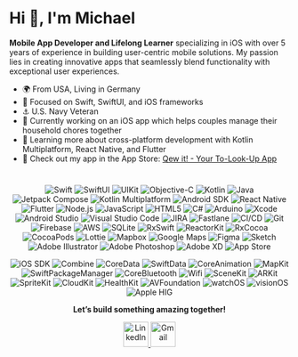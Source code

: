 # Hi 👋, I'm Michael

**Mobile App Developer and Lifelong Learner** specializing in iOS with over 5 years of experience in building user-centric mobile solutions. My passion lies in creating innovative apps that seamlessly blend functionality with exceptional user experiences.

- 🌍 From USA, Living in Germany  
- 🎯 Focused on Swift, SwiftUI, and iOS frameworks
- ⚓️ U.S. Navy Veteran
- 🐝 Currently working on an iOS app which helps couples manage their household chores together 
- 🌱 Learning more about cross-platform development with Kotlin Multiplatform, React Native, and Flutter
- 📱 Check out my app in the App Store: [Qew it! - Your To-Look-Up App](https://apps.apple.com/us/app/qew-it-your-to-look-up-app/id1469611711)  

# 
<p align="center">
  <!-- 🚀 Languages & Frameworks -->
  <img src="https://img.shields.io/badge/Swift-FA7343?style=flat&logo=swift&logoColor=white" alt="Swift"/>
  <img src="https://img.shields.io/badge/SwiftUI-007AFF?style=flat&logo=swift&logoColor=white" alt="SwiftUI"/>
  <img src="https://img.shields.io/badge/UIKit-000000?style=flat&logo=apple&logoColor=white" alt="UIKit"/>
  <img src="https://img.shields.io/badge/Objective--C-000000?style=flat&logo=apple&logoColor=white" alt="Objective-C"/>

  <!-- Android & Kotlin -->
  <img src="https://img.shields.io/badge/Kotlin-0095D5?style=flat&logo=kotlin&logoColor=white" alt="Kotlin"/>
  <img src="https://img.shields.io/badge/java-%23ED8B00.svg?style=flat&logo=openjdk&logoColor=white" alt="Java"/>
  <img src="https://img.shields.io/badge/Jetpack%20Compose-4285F4?style=flat&logo=jetpack-compose&logoColor=white" alt="Jetpack Compose"/>
  <img src="https://img.shields.io/badge/Kotlin%20Multiplatform-0095D5?style=flat&logo=kotlin&logoColor=white" alt="Kotlin Multiplatform"/>
  <img src="https://img.shields.io/badge/Android%20SDK-3DDC84?style=flat&logo=android&logoColor=white" alt="Android SDK"/>
  
  <!-- Cross-Platform & Web -->
  <img src="https://img.shields.io/badge/React%20Native-61DAFB?style=flat&logo=react&logoColor=black" alt="React Native"/>
  <img src="https://img.shields.io/badge/Flutter-02569B?style=flat&logo=flutter&logoColor=white" alt="Flutter"/>
  <img src="https://img.shields.io/badge/Node.js-339933?style=flat&logo=node.js&logoColor=white" alt="Node.js"/>
  <img src="https://img.shields.io/badge/JavaScript-F7DF1E?style=flat&logo=javascript&logoColor=black" alt="JavaScript"/>
  <img src="https://img.shields.io/badge/HTML5-E34F26?style=flat&logo=html5&logoColor=white" alt="HTML5"/>
  <img src="https://img.shields.io/badge/C%23-239120?style=flat&logo=csharp&logoColor=white" alt="C#"/>
  <img src="https://img.shields.io/badge/Arduino-00979D?style=flat&logo=arduino&logoColor=white" alt="Arduino"/>
  
  <!-- 🔧 Development Tools -->
  <img src="https://img.shields.io/badge/Xcode-147EFB?style=flat&logo=xcode&logoColor=white" alt="Xcode"/>
  <img src="https://img.shields.io/badge/Android%20Studio-3DDC84?style=flat&logo=android-studio&logoColor=white" alt="Android Studio"/>
  <img src="https://img.shields.io/badge/Visual%20Studio%20Code-007ACC?style=flat&logo=visual-studio-code&logoColor=white" alt="Visual Studio Code"/>
  <img src="https://img.shields.io/badge/JIRA-0052CC?style=flat&logo=jira&logoColor=white" alt="JIRA"/>
  <img src="https://img.shields.io/badge/Fastlane-00F200?style=flat&logo=fastlane&logoColor=white" alt="Fastlane"/>
  <img src="https://img.shields.io/badge/CI/CD-2088FF?style=flat&logo=github-actions&logoColor=white" alt="CI/CD"/>
  <img src="https://img.shields.io/badge/Git-F05032?style=flat&logo=git&logoColor=white" alt="Git"/>
  <img src="https://img.shields.io/badge/Firebase-FFCA28?style=flat&logo=firebase&logoColor=black" alt="Firebase"/>
  <img src="https://img.shields.io/badge/Amazon%20AWS-FF9900?style=flat&logo=amazon-aws&logoColor=white" alt="AWS"/>
  <img src="https://img.shields.io/badge/SQLite-003B57?style=flat&logo=sqlite&logoColor=white" alt="SQLite"/> 

  <!-- Third-Party Libraries and Tools -->
  <img src="https://img.shields.io/badge/RxSwift-DD0B78?style=flat&logoColor=white" alt="RxSwift"/>
  <img src="https://img.shields.io/badge/ReactorKit-DD0B78?style=flat&logoColor=white" alt="ReactorKit"/>
  <img src="https://img.shields.io/badge/RxCocoa-DD0B78?style=flat&logoColor=white" alt="RxCocoa"/>
  <img src="https://img.shields.io/badge/CocoaPods-E1E4E8?style=flat&logo=cocoapods&logoColor=black" alt="CocoaPods"/>
  <img src="https://img.shields.io/badge/Lottie-FF9900?style=flat&logo=lottie&logoColor=white" alt="Lottie"/>
  <img src="https://img.shields.io/badge/Mapbox-000000?style=flat&logo=mapbox&logoColor=white" alt="Mapbox"/>
  <img src="https://img.shields.io/badge/Google%20Maps-4285F4?style=flat&logo=google-maps&logoColor=white" alt="Google Maps"/>

   <!-- 🎨 Design & Prototyping -->
  <img src="https://img.shields.io/badge/Figma-F24E1E?style=flat&logo=figma&logoColor=white" alt="Figma"/>
  <img src="https://img.shields.io/badge/Sketch-F7B500?style=flat&logo=sketch&logoColor=black" alt="Sketch"/>
  <img src="https://img.shields.io/badge/Adobe%20Illustrator-330000?style=flat&logo=adobe-illustrator&labelColor=FF9A01" alt="Adobe Illustrator"/>
  <img src="https://img.shields.io/badge/Adobe%20Photoshop-011E36?style=flat&logo=adobe-photoshop&labelColor=31A8FF" alt="Adobe Photoshop"/>
  <img src="https://img.shields.io/badge/Adobe%20XD-450237?style=flat&logo=adobe-xd&labelColor=FF64F7" alt="Adobe XD"/>

    
  <!-- 📱 App Deployment & Distribution -->
  <img src="https://img.shields.io/badge/App%20Store-0D96F6?style=flat&logo=app-store&logoColor=white" alt="App Store"/>  
</p>

<p align="center">
  <!-- iOS Specific Frameworks and Tools -->
  <img src="https://img.shields.io/badge/iOS%20SDK-E1E4E8?style=flat&logo=apple&logoColor=000000" alt="iOS SDK"/>
  <img src="https://img.shields.io/badge/Combine-E1E4E8?style=flat&logo=apple&logoColor=000000" alt="Combine"/>
  <img src="https://img.shields.io/badge/CoreData-E1E4E8?style=flat&logo=apple&logoColor=000000" alt="CoreData"/>
  <img src="https://img.shields.io/badge/SwiftData-E1E4E8?style=flat&logo=apple&logoColor=000000" alt="SwiftData"/>
  <img src="https://img.shields.io/badge/CoreAnimation-E1E4E8?style=flat&logo=apple&logoColor=000000" alt="CoreAnimation"/>
  <img src="https://img.shields.io/badge/MapKit-E1E4E8?style=flat&logo=apple&logoColor=000000" alt="MapKit"/>
  <img src="https://img.shields.io/badge/Swift%20Package%20Manager-E1E4E8?style=flat&logo=apple&logoColor=000000" alt="SwiftPackageManager"/>
  <img src="https://img.shields.io/badge/CoreBluetooth-E1E4E8?style=flat&logo=apple&logoColor=000000" alt="CoreBluetooth"/>
  <img src="https://img.shields.io/badge/Wifi-E1E4E8?style=flat&logo=apple&logoColor=000000" alt="Wifi"/>
  <img src="https://img.shields.io/badge/SceneKit-E1E4E8?style=flat&logo=apple&logoColor=000000" alt="SceneKit"/>
  <img src="https://img.shields.io/badge/ARKit-E1E4E8?style=flat&logo=apple&logoColor=000000" alt="ARKit"/>
  <img src="https://img.shields.io/badge/SpriteKit-E1E4E8?style=flat&logo=apple&logoColor=000000" alt="SpriteKit"/>
  <img src="https://img.shields.io/badge/CloudKit-E1E4E8?style=flat&logo=apple&logoColor=000000" alt="CloudKit"/>
  <img src="https://img.shields.io/badge/HealthKit-E1E4E8?style=flat&logo=apple&logoColor=000000" alt="HealthKit"/>
  <img src="https://img.shields.io/badge/AVFoundation-E1E4E8?style=flat&logo=apple&logoColor=000000" alt="AVFoundation"/>
  <img src="https://img.shields.io/badge/watchOS-E1E4E8?style=flat&logo=apple&logoColor=000000" alt="watchOS"/>
  <img src="https://img.shields.io/badge/visionOS-E1E4E8?style=flat&logo=apple&logoColor=000000" alt="visionOS"/>
  <img src="https://img.shields.io/badge/Apple%20HIG-E1E4E8?style=flat&logo=apple&logoColor=000000" alt="Apple HIG"/>
</p>



<!-- Centered Subheading -->
<p align="center">
  <b>Let’s build something amazing together!</b>
</p>

<p align="center">
  <!-- LinkedIn Icon -->
  <a href="https://linkedin.com/in/michael-a-colonna" target="_blank">
    <img src="https://img.icons8.com/color/96/000000/linkedin.png" alt="LinkedIn" width="45" height="45"/>
  </a>
  <!-- Gmail Icon -->
  <a href="mailto:mcolonnajr@gmail.com" target="_blank">
    <img src="https://img.icons8.com/color/96/000000/gmail.png" alt="Gmail" width="45" height="45"/>
  </a>
</p>


<!--
**mcolojr/mcolojr** is a ✨ _special_ ✨ repository because its `README.md` (this file) appears on your GitHub profile.

Here are some ideas to get you started:

- 🔭 I’m currently working on ...
- 🌱 I’m currently learning ...
- 👯 I’m looking to collaborate on ...
- 🤔 I’m looking for help with ...
- 💬 Ask me about ...
- 📫 How to reach me: ...
- 😄 Pronouns: ...
- ⚡ Fun fact: ...

-->
